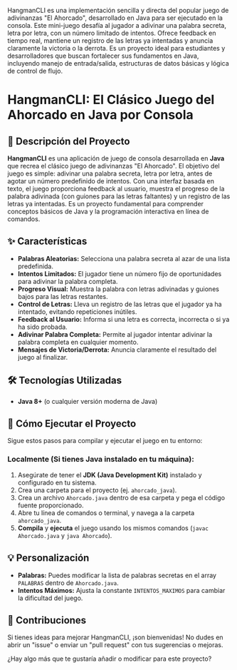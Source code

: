 
HangmanCLI es una implementación sencilla y directa del popular juego de adivinanzas "El Ahorcado", desarrollado en Java para ser ejecutado en la consola. Este mini-juego desafía al jugador a adivinar una palabra secreta, letra por letra, con un número limitado de intentos. Ofrece feedback en tiempo real, mantiene un registro de las letras ya intentadas y anuncia claramente la victoria o la derrota. Es un proyecto ideal para estudiantes y desarrolladores que buscan fortalecer sus fundamentos en Java, incluyendo manejo de entrada/salida, estructuras de datos básicas y lógica de control de flujo.

# HangmanCLI: El Clásico Juego del Ahorcado en Java por Consola

## 🚀 Descripción del Proyecto

**HangmanCLI** es una aplicación de juego de consola desarrollada en **Java** que recrea el clásico juego de adivinanzas "El Ahorcado". El objetivo del juego es simple: adivinar una palabra secreta, letra por letra, antes de agotar un número predefinido de intentos. Con una interfaz basada en texto, el juego proporciona feedback al usuario, muestra el progreso de la palabra adivinada (con guiones para las letras faltantes) y un registro de las letras ya intentadas. Es un proyecto fundamental para comprender conceptos básicos de Java y la programación interactiva en línea de comandos.

## ✨ Características

* **Palabras Aleatorias:** Selecciona una palabra secreta al azar de una lista predefinida.
* **Intentos Limitados:** El jugador tiene un número fijo de oportunidades para adivinar la palabra completa.
* **Progreso Visual:** Muestra la palabra con letras adivinadas y guiones bajos para las letras restantes.
* **Control de Letras:** Lleva un registro de las letras que el jugador ya ha intentado, evitando repeticiones inútiles.
* **Feedback al Usuario:** Informa si una letra es correcta, incorrecta o si ya ha sido probada.
* **Adivinar Palabra Completa:** Permite al jugador intentar adivinar la palabra completa en cualquier momento.
* **Mensajes de Victoria/Derrota:** Anuncia claramente el resultado del juego al finalizar.

## 🛠️ Tecnologías Utilizadas

* **Java 8+** (o cualquier versión moderna de Java)

## 🚀 Cómo Ejecutar el Proyecto

Sigue estos pasos para compilar y ejecutar el juego en tu entorno:

### Localmente (Si tienes Java instalado en tu máquina):

1.  Asegúrate de tener el **JDK (Java Development Kit)** instalado y configurado en tu sistema.
2.  Crea una carpeta para el proyecto (ej. `ahorcado_java`).
3.  Crea un archivo `Ahorcado.java` dentro de esa carpeta y pega el código fuente proporcionado.
4.  Abre tu línea de comandos o terminal, y navega a la carpeta `ahorcado_java`.
5.  **Compila** y **ejecuta** el juego usando los mismos comandos (`javac Ahorcado.java` y `java Ahorcado`).

## 💡 Personalización

* **Palabras:** Puedes modificar la lista de palabras secretas en el array `PALABRAS` dentro de `Ahorcado.java`.
* **Intentos Máximos:** Ajusta la constante `INTENTOS_MAXIMOS` para cambiar la dificultad del juego.

## 🤝 Contribuciones

Si tienes ideas para mejorar HangmanCLI, ¡son bienvenidas! No dudes en abrir un "issue" o enviar un "pull request" con tus sugerencias o mejoras.

¿Hay algo más que te gustaría añadir o modificar para este proyecto?
